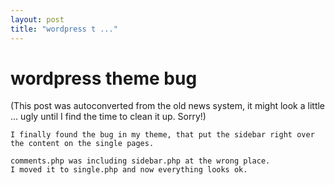 ```yaml
---
layout: post
title: "wordpress t ..."
---
```

<h1>wordpress theme bug</h1>
(This post was autoconverted from the old news system,
it might look a little ... ugly until I find the time
to clean it up.
Sorry!)

    I finally found the bug in my theme, that put the sidebar right over the content on the single pages.
    
    comments.php was including sidebar.php at the wrong place.
    I moved it to single.php and now everything looks ok.
    

